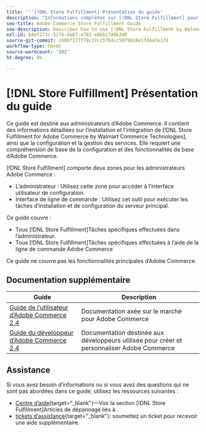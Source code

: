 ```yaml
---
title: '''[!DNL Store Fulfillment] Présentation du guide'
description: "Informations complètes sur [!DNL Store Fulfillment] pour les administrateurs Adobe Commerce, y compris l’installation et l’intégration."
seo-title: Adobe Commerce Store Fulfillment Guide
seo-description: Describes how to use [!DNL Store Fulfillment by Walmart Commerce Technologies] services with Adobe Commerce.
exl-id: b4af273c-5176-4a67-a783-e0bb1740b3d8
source-git-commit: c68bf177f79c37cc57b4cc5979b18e1fd4a7e17d
workflow-type: tm+mt
source-wordcount: '202'
ht-degree: 0%

---
```


# [!DNL Store Fulfillment] Présentation du guide

Ce guide est destiné aux administrateurs d’Adobe Commerce. Il contient des informations détaillées sur l’installation et l’intégration de [!DNL Store Fulfillment for Adobe Commerce by Walmart Commerce Technologies], ainsi que la configuration et la gestion des services. Elle requiert une compréhension de base de la configuration et des fonctionnalités de base d’Adobe Commerce.

[!DNL Store Fulfillment] comporte deux zones pour les administrateurs Adobe Commerce :

* L’administrateur : Utilisez cette zone pour accéder à l’interface utilisateur de configuration.
* Interface de ligne de commande : Utilisez cet outil pour exécuter les tâches d’installation et de configuration du serveur principal.

Ce guide couvre :

* Tous [!DNL Store Fulfillment]Tâches spécifiques effectuées dans l’administrateur.
* Tous [!DNL Store Fulfillment]Tâches spécifiques effectuées à l’aide de la ligne de commande Adobe Commerce

Ce guide ne couvre pas les fonctionnalités principales d’Adobe Commerce.

## Documentation supplémentaire

| Guide | Description |
|-----------------------------------------------------------------------|----------------------------------------------------------------------------|
| [Guide de l’utilisateur d’Adobe Commerce 2.4](https://docs.magento.com/user-guide/) | Documentation axée sur le marché pour Adobe Commerce |
| [Guide du développeur d’Adobe Commerce 2.4](https://devdocs.magento.com/) | Documentation destinée aux développeurs utilisée pour créer et personnaliser Adobe Commerce |

## Assistance

Si vous avez besoin d’informations ou si vous avez des questions qui ne sont pas abordées dans ce guide, utilisez les ressources suivantes :

* [Centre d’aide](https://experienceleague.adobe.com/docs/commerce-knowledge-base/kb/help-center-guide/magento-help-center-user-guide.html#submit-ticket){target="_blank"}—Voir la section [!DNL Store Fulfillment]Articles de dépannage liés à .
* [tickets d’assistance](https://experienceleague.adobe.com/docs/commerce-knowledge-base/kb/help-center-guide/magento-help-center-user-guide.html#submit-ticket){target="_blank"}: soumettez un ticket pour recevoir une aide supplémentaire.
